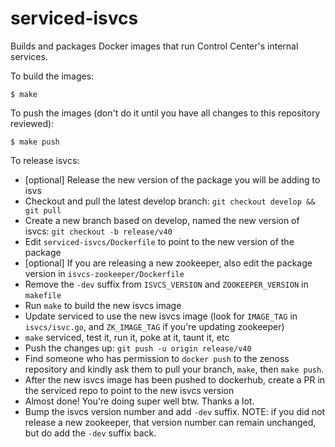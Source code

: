 serviced-isvcs
==============

Builds and packages Docker images that run Control Center's internal services.

To build the images:

    $ make

To push the images (don't do it until you have all changes to this repository reviewed):

    $ make push


To release isvcs:

* [optional] Release the new version of the package you will be adding to isvs
* Checkout and pull the latest develop branch: `git checkout develop && git pull`
* Create a new branch based on develop, named the new version of isvcs: `git checkout -b release/v40`
* Edit `serviced-isvcs/Dockerfile` to point to the new version of the package
* [optional] If you are releasing a new zookeeper, also edit the package version in `isvcs-zookeeper/Dockerfile`
* Remove the `-dev` suffix from `ISVCS_VERSION` and `ZOOKEEPER_VERSION` in `makefile`
* Run `make` to build the new isvcs image
* Update serviced to use the new isvcs image (look for `IMAGE_TAG` in `isvcs/isvc.go`, and `ZK_IMAGE_TAG` if you're updating zookeeper)
* `make` serviced, test it, run it, poke at it, taunt it, etc
* Push the changes up: `git push -u origin release/v40`
* Find someone who has permission to `docker push` to the zenoss repository and kindly ask them to pull your branch, `make`, then `make push`.
* After the new isvcs image has been pushed to dockerhub, create a PR in the serviced repo to point to the new isvcs version
* Almost done! You're doing super well btw. Thanks a lot.
* Bump the isvcs version number and add `-dev` suffix. NOTE: if you did not release a new zookeeper, that version number can remain unchanged, but do add the `-dev` suffix back.
